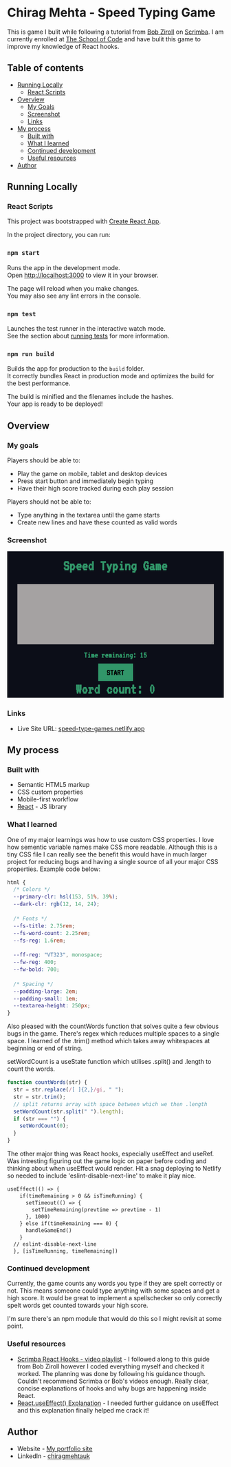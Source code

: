 # Chirag Mehta - Speed Typing Game

This is game I bulit while following a tutorial from [Bob Ziroll](https://scrimba.com/teachers/bobziroll) on [Scrimba](https://scrimba.com/). I am currently enrolled at [The School of Code](https://www.schoolofcode.co.uk/) and have bulit this game to improve my knowledge of React hooks.

## Table of contents

- [Running Locally](#running-locally)
  - [React Scripts](#react-scripts)
- [Overview](#overview)
  - [My Goals](#my-goals)
  - [Screenshot](#screenshot)
  - [Links](#links)
- [My process](#my-process)
  - [Built with](#built-with)
  - [What I learned](#what-i-learned)
  - [Continued development](#continued-development)
  - [Useful resources](#useful-resources)
- [Author](#author)

## Running Locally

### React Scripts

This project was bootstrapped with [Create React App](https://github.com/facebook/create-react-app).

In the project directory, you can run:

### `npm start`

Runs the app in the development mode.\
Open [http://localhost:3000](http://localhost:3000) to view it in your browser.

The page will reload when you make changes.\
You may also see any lint errors in the console.

### `npm test`

Launches the test runner in the interactive watch mode.\
See the section about [running tests](https://facebook.github.io/create-react-app/docs/running-tests) for more information.

### `npm run build`

Builds the app for production to the `build` folder.\
It correctly bundles React in production mode and optimizes the build for the best performance.

The build is minified and the filenames include the hashes.\
Your app is ready to be deployed!

## Overview

### My goals

Players should be able to:

- Play the game on mobile, tablet and desktop devices
- Press start button and immediately begin typing
- Have their high score tracked during each play session

Players should not be able to:

- Type anything in the textarea until the game starts
- Create new lines and have these counted as valid words

### Screenshot

![Screenshot of Speed Typing Game](img/Screenshot_SpeedTypingGame.png)

### Links

- Live Site URL: [speed-type-games.netlify.app](https://speed-type-games.netlify.app/)

## My process

### Built with

- Semantic HTML5 markup
- CSS custom properties
- Mobile-first workflow
- [React](https://reactjs.org/) - JS library

### What I learned

One of my major learnings was how to use custom CSS properties. I love how sementic variable names make CSS more readable. Although this is a tiny CSS file I can really see the benefit this would have in much larger project for reducing bugs and having a single source of all your major CSS properties. Example code below:

```css
html {
  /* Colors */
  --primary-clr: hsl(153, 51%, 39%);
  --dark-clr: rgb(12, 14, 24);

  /* Fonts */
  --fs-title: 2.75rem;
  --fs-word-count: 2.25rem;
  --fs-reg: 1.6rem;

  --ff-reg: "VT323", monospace;
  --fw-reg: 400;
  --fw-bold: 700;

  /* Spacing */
  --padding-large: 2em;
  --padding-small: 1em;
  --textarea-height: 250px;
}
```

Also pleased with the countWords function that solves quite a few obvious bugs in the game. There's regex which reduces multiple spaces to a single space. I learned of the .trim() method which takes away whitespaces at beginning or end of string.

setWordCount is a useState function which utilises .split() and .length to count the words.

```js
function countWords(str) {
  str = str.replace(/[ ]{2,}/gi, " ");
  str = str.trim();
  // split returns array with space between which we then .length
  setWordCount(str.split(" ").length);
  if (str === "") {
    setWordCount(0);
  }
}
```

The other major thing was React hooks, especially useEffect and useRef. Was intresting figuring out the game logic on paper before coding and thinking about when useEffect would render. Hit a snag deploying to Netlify so needed to include 'eslint-disable-next-line' to make it play nice.

```react
useEffect(() => {
    if(timeRemaining > 0 && isTimeRunning) {
      setTimeout(() => {
        setTimeRemaining(prevtime => prevtime - 1)
      }, 1000)
    } else if(timeRemaining === 0) {
      handleGameEnd()
    }
  // eslint-disable-next-line
  }, [isTimeRunning, timeRemaining])
```

### Continued development

Currently, the game counts any words you type if they are spelt correctly or not. This means someone could type anything with some spaces and get a high score. It would be great to implement a spellschecker so only correctly spelt words get counted towards your high score.

I'm sure there's an npm module that would do this so I might revisit at some point.

### Useful resources

- [Scrimba React Hooks - video playlist](https://scrimba.com/playlist/pMvMEuD) - I followed along to this guide from Bob Ziroll however I coded everything myself and checked it worked. The planning was done by following his guidance though. Couldn't recommend Scrimba or Bob's videos enough. Really clear, concise explanations of hooks and why bugs are happening inside React.
- [React.useEffect() Explanation](https://dmitripavlutin.com/react-useeffect-explanation/) - I needed further guidance on useEffect and this explanation finally helped me crack it!

## Author

- Website - [My portfolio site](https://chirag-designs-f2wb3.ondigitalocean.app/)
- LinkedIn - [chiragmehtauk](https://www.linkedin.com/in/chiragmehtauk/)
